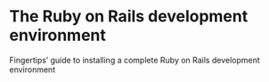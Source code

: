 # The Ruby on Rails development environment

Fingertips’ guide to installing a complete Ruby on Rails development environment
